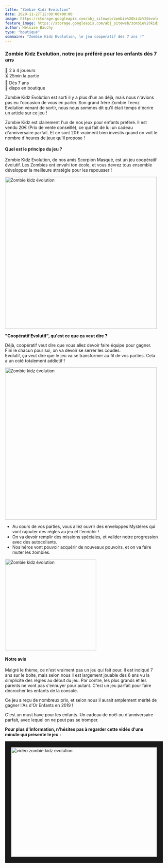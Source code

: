 ```yaml
---
title: "Zombie Kidz Evolution"
date: 2020-11-27T12:00:00+00:00
image: https://storage.googleapis.com/abj_siteweb/zombie%20kidz%20evolution/05_lifestyle.jpg
feature_image: https://storage.googleapis.com/abj_siteweb/zombie%20kidz%20evolution/05_lifestyle.jpg
author: Héloïse Bauchy
type: "boutique"
sommaire: "Zombie Kidz Evolution, le jeu cooperatif dès 7 ans !"
---
```

### Zombie Kidz Evolution, notre jeu préféré pour les enfants dès 7 ans

:busts_in_silhouette:  2 à 4 joueurs <br>
:hourglass_flowing_sand: 25min la partie <br>
:birthday: Dès 7 ans <br>
:game_die: dispo en boutique <br>

Zombie Kidz Evolution est sorti il y a plus d'un an déjà, mais nous n'avions pas eu l'occasion de vous en parler. Son grand frère Zombie Teenz Evolution venant de sortir, nous nous sommes dit qu'il était temps d'écrire un article sur ce jeu !

Zombie Kidz est clairement l'un de nos jeux pour enfants préféré. Il est vendu 20€ (Prix de vente conseillé), ce qui fait de lui un cadeau d'anniversaire parfait. Et ce sont 20€ vraiment bien investis quand on voit le nombre d'heures de jeux qu'il propose !

#### Quel est le principe du jeu ?

Zombie Kidz Evolution, de nos amis Scorpion Masqué, est un jeu coopératif évolutif. Les Zombies ont envahi ton école, et vous devrez tous ensemble développer la meilleure stratégie pour les repousser ! 

<img src="https://storage.googleapis.com/abj_siteweb/zombie%20kidz%20evolution/ZombieKidz_setup01_PRINT.jpg" alt="Zombie kidz évolution" width="500"/>

**"Coopératif Evolutif", qu'est ce que ça veut dire ?**

Déjà, coopératif veut dire que vous allez devoir faire équipe pour gagner. Fini le chacun pour soi, on va devoir se serrer les coudes. <br>
Evolutif, ça veut dire que le jeu va se transformer au fil de vos parties. Cela a un coté totalement addictif !

<img src="https://storage.googleapis.com/abj_siteweb/zombie%20kidz%20evolution/06_Lifestyle.jpg" alt="Zombie kidz évolution" width="500"/>

- Au cours de vos parties, vous allez ouvrir des enveloppes Mystères qui vont rajouter des règles au jeu et l'enrichir !
- On va devoir remplir des missions spéciales, et valider notre progression avec des autocollants.
- Nos héros vont pouvoir acquérir de nouveaux pouvoirs, et on va faire muter les zombies.

<img src="https://storage.googleapis.com/abj_siteweb/zombie%20kidz%20evolution/04_ZKE_Socials_Reveal_03.jpg" alt="Zombie kidz évolution" width="300"/>

#### Notre avis

Malgré le thème, ce n'est vraiment pas un jeu qui fait peur. Il est indiqué 7 ans sur le boite, mais selon nous il est largement jouable dès 6 ans vu la simplicité des règles au début du jeu. 
Par contre, les plus grands et les parents ne vont pas s'ennuyer pour autant.
C'est un jeu parfait pour faire décrocher les enfants de la console.

Ce jeu a reçu de nombreux prix, et selon nous il aurait amplement mérité de gagner l'As d'Or Enfants en 2019 !

C'est un must have pour les enfants. Un cadeau de noël ou d'anniversaire parfait, avec lequel on ne peut pas se tromper.

**Pour plus d'information, n'hésites pas à regarder cette vidéo d'une minute qui présente le jeu :**

<a href="http://www.youtube.com/watch?feature=player_embedded&v=58M9MFrQtn8
" target="_blank"><img src="http://img.youtube.com/vi/58M9MFrQtn8/0.jpg" 
alt="vidéo zombie kidz evolution" width="480" height="360" border="20" /></a>

